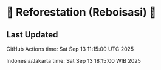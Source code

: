 
# 🌳 Reforestation (Reboisasi) 🌲

## Last Updated

GitHub Actions time: Sat Sep 13 11:15:00 UTC 2025

Indonesia/Jakarta time: Sat Sep 13 18:15:00 WIB 2025
